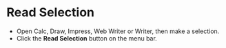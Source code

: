 # Read Selection #

  * Open Calc, Draw, Impress, Web Writer or Writer, then make a selection.
  * Click the **Read Selection** button on the menu bar.